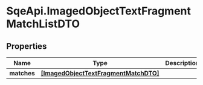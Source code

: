 # SqeApi.ImagedObjectTextFragmentMatchListDTO

## Properties

Name | Type | Description | Notes
------------ | ------------- | ------------- | -------------
**matches** | [**[ImagedObjectTextFragmentMatchDTO]**](ImagedObjectTextFragmentMatchDTO.md) |  | [optional] 


